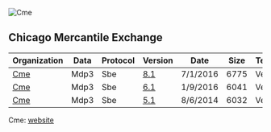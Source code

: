 ![Cme](https://github.com/Open-Markets-Initiative/contents/blob/master/Logos/Cme.png)


## Chicago Mercantile Exchange

|Organization | Data | Protocol | Version | Date | Size | Testing|
|--- | --- | --- | --- | --- | --- | ---|
|[Cme](https://github.com/Open-Markets-Initiative/wireshark-lua/tree/master/Cme "Chicago Mercantile Exchange Dissectors") | Mdp3 | Sbe | [8.1](https://github.com/Open-Markets-Initiative/wireshark-lua/blob/master/Cme/Cme.Mdp3.Sbe.8.1.Script.Dissector.lua "Chicago Mercantile Exchange 8.1 Script Dissector") | 7/1/2016 | 6775 | Verified|
|[Cme](https://github.com/Open-Markets-Initiative/wireshark-lua/tree/master/Cme "Chicago Mercantile Exchange Dissectors") | Mdp3 | Sbe | [6.1](https://github.com/Open-Markets-Initiative/wireshark-lua/blob/master/Cme/Cme.Mdp3.Sbe.6.1.Script.Dissector.lua "Chicago Mercantile Exchange 6.1 Script Dissector") | 1/9/2016 | 6041 | Verified|
|[Cme](https://github.com/Open-Markets-Initiative/wireshark-lua/tree/master/Cme "Chicago Mercantile Exchange Dissectors") | Mdp3 | Sbe | [5.1](https://github.com/Open-Markets-Initiative/wireshark-lua/blob/master/Cme/Cme.Mdp3.Sbe.5.1.Script.Dissector.lua "Chicago Mercantile Exchange 5.1 Script Dissector") | 8/6/2014 | 6032 | Verified|


Cme: [website](http://www.cmegroup.com/ "Go to Chicago Mercantile Exchange")

